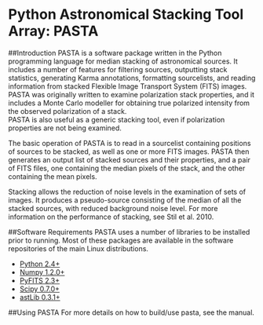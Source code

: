 Python Astronomical Stacking Tool Array: PASTA
==============================================
##Introduction
PASTA is a software package written in the Python programming language for median
stacking of astronomical sources.  It includes a number of features for 
filtering sources, outputting stack statistics, generating Karma annotations, 
formatting sourcelists, and reading information from stacked Flexible Image 
Transport System (FITS) images.  PASTA was originally written to examine 
polarization stack properties, and it includes a Monte Carlo modeller for 
obtaining true polarized intensity from the observed polarization of a stack.  
PASTA is also useful as a generic stacking tool, even if polarization properties
are not being examined.

The basic operation of PASTA is to read in a sourcelist containing positions of 
sources to be stacked, as well as one or more FITS images.  PASTA then generates
an output list of stacked sources and their properties, and a pair of FITS 
files, one containing the median pixels of the stack, and the other containing 
the mean pixels.

Stacking allows the reduction of noise levels in the examination of sets of 
images.  It produces a pseudo-source consisting of the median of all the stacked
sources, with reduced background noise level.  For more information on the 
performance of stacking, see Stil et al. 2010.

##Software Requirements
PASTA uses a number of libraries to be installed prior to running.  Most of these
packages are available in the software repositories of the main Linux 
distributions.

* [Python 2.4+](http://www.python.org)
* [Numpy 1.2.0+](http://numpy.scipy.org)
* [PyFITS 2.3+](http://www.stsci.edu/resources/software\_hardware/pyfits)
* [Scipy 0.7.0+](http://www.scipy.org)
* [astLib 0.3.1+](http://astlib.sourceforge.net)

##Using PASTA
For more details on how to build/use pasta, see the manual.
